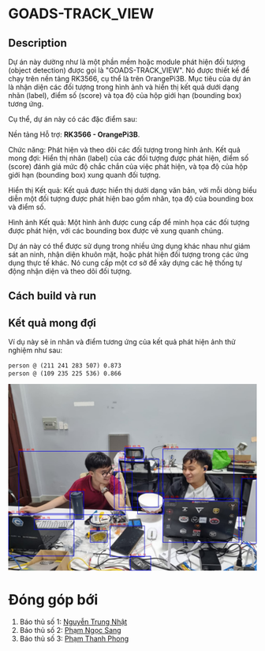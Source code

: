 # GOADS-TRACK_VIEW

## Description

Dự án này dường như là một phần mềm hoặc module phát hiện đối tượng (object detection) được gọi là "GOADS-TRACK_VIEW". Nó được thiết kế để chạy trên nền tảng RK3566, cụ thể là trên OrangePi3B. Mục tiêu của dự án là nhận diện các đối tượng trong hình ảnh và hiển thị kết quả dưới dạng nhãn (label), điểm số (score) và tọa độ của hộp giới hạn (bounding box) tương ứng.

Cụ thể, dự án này có các đặc điểm sau:

Nền tảng Hỗ trợ: **RK3566 - OrangePi3B**.

Chức năng: Phát hiện và theo dõi các đối tượng trong hình ảnh.
Kết quả mong đợi: Hiển thị nhãn (label) của các đối tượng được phát hiện, điểm số (score) đánh giá mức độ chắc chắn của việc phát hiện, và tọa độ của hộp giới hạn (bounding box) xung quanh đối tượng.

Hiển thị Kết quả: Kết quả được hiển thị dưới dạng văn bản, với mỗi dòng biểu diễn một đối tượng được phát hiện bao gồm nhãn, tọa độ của bounding box và điểm số.

Hình ảnh Kết quả: Một hình ảnh được cung cấp để minh họa các đối tượng được phát hiện, với các bounding box được vẽ xung quanh chúng.

Dự án này có thể được sử dụng trong nhiều ứng dụng khác nhau như giám sát an ninh, nhận diện khuôn mặt, hoặc phát hiện đối tượng trong các ứng dụng thực tế khác. Nó cung cấp một cơ sở để xây dựng các hệ thống tự động nhận diện và theo dõi đối tượng.

## Cách build và run



## Kết quả mong đợi

Ví dụ này sẽ in nhãn và điểm tương ứng của kết quả phát hiện ảnh thử nghiệm như sau:

```
person @ (211 241 283 507) 0.873
person @ (109 235 225 536) 0.866
```

<img src="out.jpg">

# Đóng góp bới

1. Báo thủ số 1: [Nguyễn Trung Nhật](nhatnt@goads.vn)
2. Báo thủ số 2:  [Phạm Ngọc Sang](sangpn@goads.vn)
3. Báo thủ số 3: [Phạm Thanh Phong](phongpt@goads.vn)

